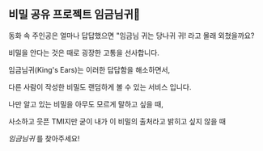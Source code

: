 ## 비밀 공유 프로젝트 임금님귀🐴

동화 속 주인공은 얼마나 답답했으면 "임금님 귀는 당나귀 귀! 라고 몰래 외쳤을까요?

비밀을 안다는 것은 때로 굉장한 고통을 선사합니다.

임금님귀(King's Ears)는 이러한 답답함을 해소하면서, 

다른 사람이 작성한 비밀도 랜덤하게 볼 수 있는 서비스 입니다.

나만 알고 있는 비밀을 아무도 모르게 말하고 싶을 때, 

사소하고 웃픈 TMI지만 굳이 내가 이 비밀의 출처라고 밝히고 싶지 않을 때

*임금님귀* 를 찾아주세요!

